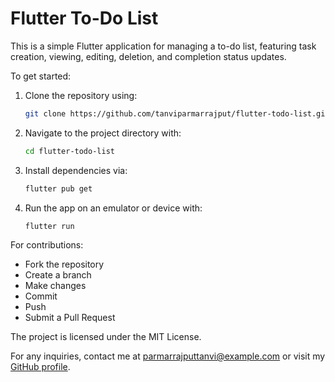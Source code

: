 # Flutter To-Do List

This is a simple Flutter application for managing a to-do list, featuring task creation, viewing, editing, deletion, and completion status updates.

To get started:
1. Clone the repository using:
    ```bash
    git clone https://github.com/tanviparmarrajput/flutter-todo-list.git
    ```
2. Navigate to the project directory with:
    ```bash
    cd flutter-todo-list
    ```
3. Install dependencies via:
    ```bash
    flutter pub get
    ```
4. Run the app on an emulator or device with:
    ```bash
    flutter run
    ```

For contributions:
- Fork the repository
- Create a branch
- Make changes
- Commit
- Push
- Submit a Pull Request

The project is licensed under the MIT License.

For any inquiries, contact me at [parmarrajputtanvi@example.com](mailto:parmarrajputtanvi@example.com) or visit my [GitHub profile](https://github.com/tanviparmarrajput).
